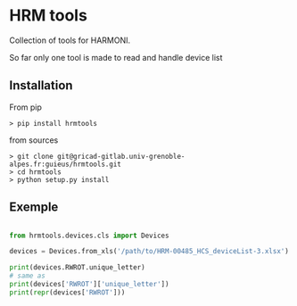 # HRM tools 

Collection of tools for HARMONI.

So far only one tool is made to read and handle device list

## Installation 

From pip

```
> pip install hrmtools
```

from sources
```
> git clone git@gricad-gitlab.univ-grenoble-alpes.fr:guieus/hrmtools.git
> cd hrmtools
> python setup.py install 
```

## Exemple

```python 

from hrmtools.devices.cls import Devices

devices = Devices.from_xls('/path/to/HRM-00485_HCS_deviceList-3.xlsx')

print(devices.RWROT.unique_letter)
# same as
print(devices['RWROT']['unique_letter'])
print(repr(devices['RWROT']))
```